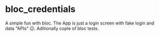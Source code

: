 # bloc_credentials

A simple fun with bloc. The App is just a login screen with fake login and data "APIs" 😉. Aditionally cople of bloc tests.  
